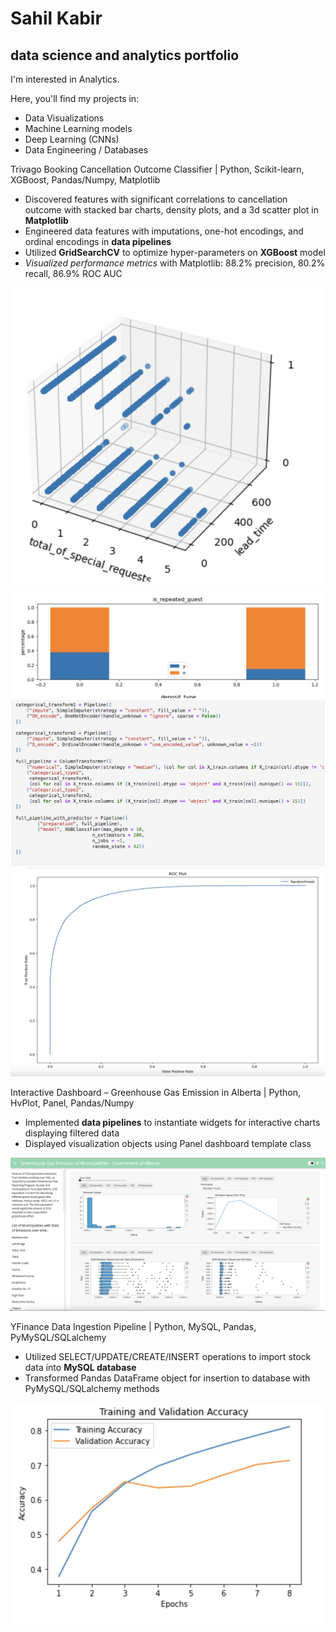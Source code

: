 # Sahil Kabir
## data science and analytics portfolio
I'm interested in Analytics. 

Here, you'll find my projects in:
 - Data Visualizations
 - Machine Learning models
 - Deep Learning (CNNs)
 - Data Engineering / Databases

Trivago Booking Cancellation Outcome Classifier | Python, Scikit-learn, XGBoost, Pandas/Numpy, Matplotlib 
 - Discovered features with significant correlations to cancellation outcome with stacked bar charts, density plots, and a 3d scatter plot in **Matplotlib**  
 -	Engineered data features with imputations, one-hot encodings, and ordinal encodings in **data pipelines**
 -	Utilized **GridSearchCV** to optimize hyper-parameters on **XGBoost** model
 -	*Visualized performance metrics* with Matplotlib: 88.2% precision, 80.2% recall, 86.9% ROC AUC

![](https://github.com/sahil-kabir/sahil-kabir.github.io/blob/main/Images/3d.png)
![](https://github.com/sahil-kabir/sahil-kabir.github.io/blob/main/Images/bar.png)
![](https://github.com/sahil-kabir/sahil-kabir.github.io/blob/main/Images/pipeline.png)
![](https://github.com/sahil-kabir/sahil-kabir.github.io/blob/main/Images/roc.png)

Interactive Dashboard – Greenhouse Gas Emission in Alberta | Python, HvPlot, Panel, Pandas/Numpy
 -	Implemented **data pipelines** to instantiate widgets for interactive charts displaying filtered data
 -	Displayed visualization objects using Panel dashboard template class

![](https://github.com/sahil-kabir/sahil-kabir.github.io/blob/main/Images/dashboard.png)

YFinance Data Ingestion Pipeline | Python, MySQL, Pandas, PyMySQL/SQLalchemy
 -	Utilized SELECT/UPDATE/CREATE/INSERT operations to import stock data into **MySQL database**
 -	Transformed Pandas DataFrame object for insertion to database with PyMySQL/SQLalchemy methods

![](https://github.com/sahil-kabir/sahil-kabir.github.io/blob/main/Images/CV.png)
